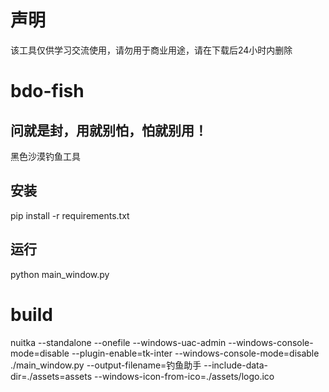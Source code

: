 
# 声明

该工具仅供学习交流使用，请勿用于商业用途，请在下载后24小时内删除

# bdo-fish

## 问就是封，用就别怕，怕就别用！

黑色沙漠钓鱼工具

## 安装

pip install -r requirements.txt

## 运行

python main_window.py

# build



nuitka --standalone --onefile --windows-uac-admin  --windows-console-mode=disable --plugin-enable=tk-inter --windows-console-mode=disable ./main_window.py --output-filename=钓鱼助手  --include-data-dir=./assets=assets --windows-icon-from-ico=./assets/logo.ico